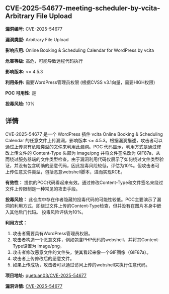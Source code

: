 ## CVE-2025-54677-meeting-scheduler-by-vcita-Arbitrary File Upload

**漏洞编号:** CVE-2025-54677

**漏洞类型:** Arbitrary File Upload

**影响应用:** Online Booking & Scheduling Calendar for WordPress by vcita

**危害等级:** 高危，可能导致远程代码执行

**影响版本:** <= 4.5.3

**利用条件:** 需要WordPress管理员权限 (根据CVSS v3.1向量，需要HIGH权限)

**POC 可用性:** 是

**投毒风险:** 10%

## 详情

CVE-2025-54677 是一个 WordPress 插件 vcita Online Booking & Scheduling Calendar 的任意文件上传漏洞，影响版本 <= 4.5.3。根据漏洞描述，攻击者可以通过上传具有危险类型的文件来利用此漏洞。POC 代码显示，利用方式是通过修改上传文件的 Content-Type 头部为 image/png 并将文件签名改为 GIF87a，从而绕过服务器端的文件类型检查。由于漏洞利用代码仅展示了如何绕过文件类型验证，并没有包含明确的恶意代码，因此投毒风险较低，评估为10%。但攻击者可上传任意文件类型，包括恶意webshell脚本，进而实现RCE。

**有效性：**
提供的POC代码看起来有效。通过修改Content-Type和文件签名来绕过文件上传限制是一种常见的攻击手段。

**投毒风险：**
此仓库中存在作者隐藏的投毒代码的可能性较低。POC主要演示了漏洞的利用方式，即绕过文件上传的Content-Type检查，但并没有在图片本身中嵌入其他后门代码。 投毒风险评估为10%。

**利用方式：**
1.  攻击者需要具有WordPress管理员权限。
2.  攻击者构造一个恶意文件，例如包含PHP代码的webshell，并将其Content-Type设置为 image/png。
3.  攻击者修改恶意文件的文件头，使其看起来像一个GIF图像（GIF87a）。
4.  攻击者上传修改后的恶意文件。
5.  如果上传成功，攻击者可以通过访问上传的webshell来执行任意代码。

**项目地址:** [quetuan03/CVE-2025-54677](https://github.com/quetuan03/CVE-2025-54677)

**漏洞详情:** [CVE-2025-54677](https://nvd.nist.gov/vuln/detail/CVE-2025-54677)